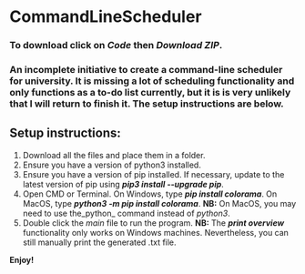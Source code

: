 # CommandLineScheduler
### To download click on _Code_ then _Download ZIP_.
### An incomplete initiative to create a command-line scheduler for university. It is missing a lot of scheduling functionality and only functions as a to-do list currently, but it is is very unlikely that I will return to finish it. The setup instructions are below.

## Setup instructions:
1. Download all the files and place them in a folder.
2. Ensure you have a version of python3 installed.
3. Ensure you have a version of pip installed. If necessary, update to the latest version of pip using **_pip3 install --upgrade pip_**.
4. Open CMD or Terminal. On Windows, type _**pip install colorama**_. On MacOS, type _**python3 -m pip install colorama**_.
**NB:** On MacOS, you may need to use the_python_ command instead of _python3_.
5. Double click the _main_ file to run the program.
**NB:** The **_print overview_** functionality only works on Windows machines. Nevertheless, you can still manually print the generated .txt file.

**Enjoy!**

